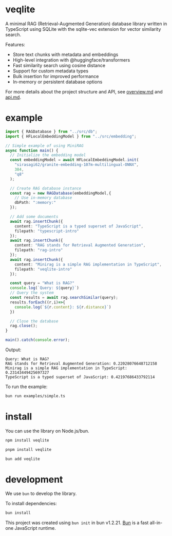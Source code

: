 # veqlite

A minimal RAG (Retrieval-Augmented Generation) database library written in TypeScript using SQLite with the sqlite-vec extension for vector similarity search.

Features:
- Store text chunks with metadata and embeddings
- High-level integration with @huggingface/transformers
- Fast similarity search using cosine distance
- Support for custom metadata types
- Bulk insertion for improved performance
- In-memory or persistent database options


For more details about the project structure and API, see [overview.md](./overview.md) and [api.md](./api.md).

# example
```typescript
import { RAGDatabase } from "../src/db";
import { HFLocalEmbeddingModel } from "../src/embedding";

// Simple example of using MiniRAG
async function main() {
  // Initialize the embedding model
  const embeddingModel = await HFLocalEmbeddingModel.init(
    "sirasagi62/granite-embedding-107m-multilingual-ONNX",
    384,
    "q8"
  );

  // Create RAG database instance
  const rag = new RAGDatabase(embeddingModel,{
    // Use in-memory database
    dbPath: ":memory:"
  });

  // Add some documents
  await rag.insertChunk({
    content: "TypeScript is a typed superset of JavaScript",
    filepath: "typescript-intro"
  });
  await rag.insertChunk({
    content: "RAG stands for Retrieval Augmented Generation",
    filepath: "rag-intro"
  });
  await rag.insertChunk({
    content: "Minirag is a simple RAG implementation in TypeScript",
    filepath: "veqlite-intro"
  });

  const query = "What is RAG?"
  console.log(`Query: ${query}`)
  // Query the system
  const results = await rag.searchSimilar(query);
  results.forEach((r,i)=>{
    console.log(`${r.content}: ${r.distance}`)
  })

  // Close the database
  rag.close();
}

main().catch(console.error);
```

Output:
```
Query: What is RAG?
RAG stands for Retrieval Augmented Generation: 0.22028076648712158
Minirag is a simple RAG implementation in TypeScript: 0.23143449425697327
TypeScript is a typed superset of JavaScript: 0.42197686433792114
```

To run the example:

```bash
bun run examples/simple.ts
```

# install

You can use the library on Node.js/bun.

```bash
npm install veqlite

pnpm install veqlite

bun add veqlite
```

# development
We use `bun` to develop the library.

To install dependencies:

```bash
bun install
```

This project was created using `bun init` in bun v1.2.21. [Bun](https://bun.com) is a fast all-in-one JavaScript runtime.

